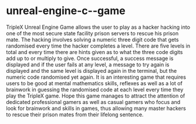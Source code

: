 # unreal-engine-c--game
TripleX Unreal Engine Game allows the user to play as a hacker hacking into one of the most secure state facility prison servers to rescue his prison mate. The hacking involves solving a numeric three digit code that gets randomised every time the hacker completes a level. There are five levels in total and every time there are hints given as to what the three code digits add up to or multiply to give. Once successful, a success message is displayed and if the user fails at any level, a message to try again is displayed and the same level is displayed again in the terminal, but the numeric code randomised yet again. It is an interesting game that requires users to be good at mental mathematics skills, reflexes as well as a lot of brainwork in guessing the randomised code at each level every time they play the TripleX game. 
Hope this game manages to attract the attention of dedicated professional gamers as well as casual gamers who focus and look for brainwork and skills in games, thus allowing many master hackers to rescue their prison mates from their lifelong sentence.
